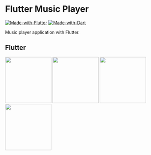 # Flutter Music Player

[![Made-with-Flutter](https://img.shields.io/badge/Made%20with-Flutter-5fc9f8.svg)](https://flutter.dev/)
[![Made-with-Dart](https://img.shields.io/badge/Made%20with-Dart-13589c.svg)](https://dart.dev/)


Music player application with Flutter.

## Flutter

<img src="https://raw.githubusercontent.com/sbilketay/flutter_music_player/master/screen_1.jpg" width="150"/> <img src="https://raw.githubusercontent.com/sbilketay/flutter_music_player/master/screen_2.jpg" width="150"/>
<img src="https://raw.githubusercontent.com/sbilketay/flutter_music_player/master/screen_3.jpg" width="150"/> <img src="https://github.com/sbilketay/flutter_music_player/blob/master/screen.gif" width="150"/>
